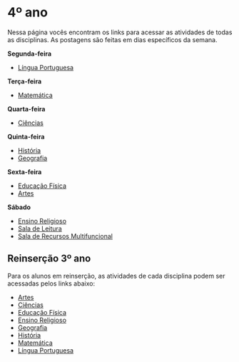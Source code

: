 # 4º ano
Nessa página vocês encontram os links para acessar as atividades de todas as disciplinas. As postagens são feitas em dias específicos da semana.

**Segunda-feira**

- [Língua Portuguesa]()

**Terça-feira**

- [Matemática]()

**Quarta-feira**

- [Ciências]()

**Quinta-feira**

- [História]()
- [Geografia]()

**Sexta-feira**

- [Educação Física](https://padlet.com/kallinemiranda/ef4anojosafamachado)
- [Artes]()

**Sábado**

- [Ensino Religioso]()
- [Sala de Leitura]()
- [Sala  de Recursos Multifuncional]()

## Reinserção 3º ano

Para os alunos em reinserção, as atividades de cada disciplina podem ser acessadas pelos links abaixo:

- [Artes]()
- [Ciências]()
- [Educação Física]()
- [Ensino Religioso]()
- [Geografia]()
- [História]()
- [Matemática]()
- [Língua Portuguesa]()
